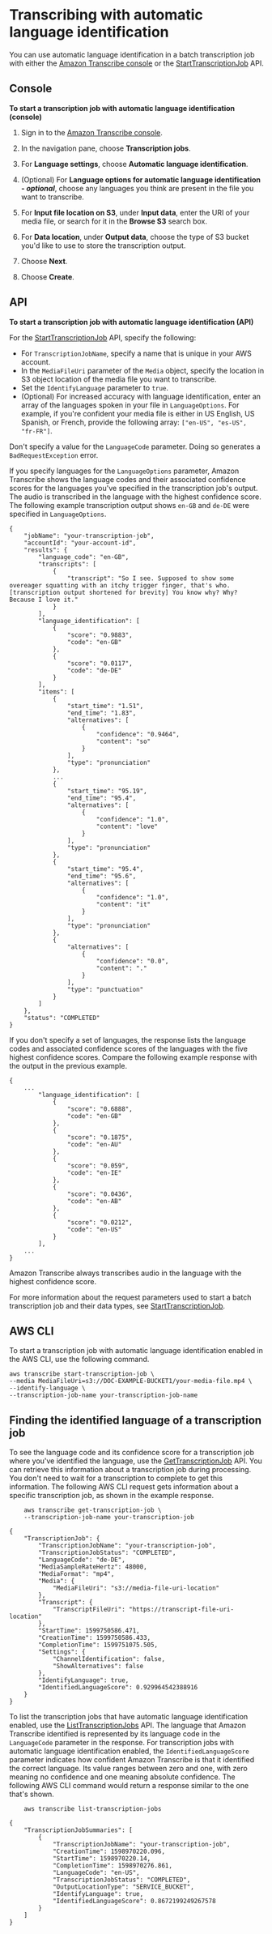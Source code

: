 # Transcribing with automatic language identification<a name="transcribe-lang-id"></a>

You can use automatic language identification in a batch transcription job with either the [Amazon Transcribe console](https://console.aws.amazon.com/transcribe/) or the [StartTranscriptionJob](API_StartTranscriptionJob.md) API\.

## Console<a name="lang-id-console"></a>

 **To start a transcription job with automatic language identification \(console\)** 

1. Sign in to the [Amazon Transcribe console](https://console.aws.amazon.com/transcribe/)\.

1. In the navigation pane, choose **Transcription jobs**\.

1. For **Language settings**, choose **Automatic language identification**\.

1. \(Optional\) For **Language options for automatic language identification \- *optional***, choose any languages you think are present in the file you want to transcribe\.

1. For **Input file location on S3**, under **Input data**, enter the URI of your media file, or search for it in the **Browse S3** search box\.

1. For **Data location**, under **Output data**, choose the type of S3 bucket you'd like to use to store the transcription output\.

1. Choose **Next**\.

1. Choose **Create**\.

## API<a name="lang-id-api"></a>

 **To start a transcription job with automatic language identification \(API\)** 



For the [StartTranscriptionJob](API_StartTranscriptionJob.md) API, specify the following:
+ For `TranscriptionJobName`, specify a name that is unique in your AWS account\.
+ In the `MediaFileUri` parameter of the `Media` object, specify the location in S3 object location of the media file you want to transcribe\.
+ Set the `IdentifyLanguage` parameter to `true`\.
+ \(Optional\) For increased accuracy with language identification, enter an array of the languages spoken in your file in `LanguageOptions`\. For example, if you're confident your media file is either in US English, US Spanish, or French, provide the following array: `["en-US", "es-US", "fr-FR"]`\.



Don't specify a value for the `LanguageCode` parameter\. Doing so generates a `BadRequestException` error\.

If you specify languages for the `LanguageOptions` parameter, Amazon Transcribe shows the language codes and their associated confidence scores for the languages you've specified in the transcription job's output\. The audio is transcribed in the language with the highest confidence score\. The following example transcription output shows `en-GB` and `de-DE` were specified in `LanguageOptions`\.

```
{
    "jobName": "your-transcription-job",
    "accountId": "your-account-id",
    "results": {
        "language_code": "en-GB",
        "transcripts": [
            {
                "transcript": "So I see. Supposed to show some overeager squatting with an itchy trigger finger, that's who. [transcription output shortened for brevity] You know why? Why? Because I love it."
            }
        ],
        "language_identification": [
            {
                "score": "0.9883",
                "code": "en-GB"
            },
            {
                "score": "0.0117",
                "code": "de-DE"
            }
        ],
        "items": [
            {
                "start_time": "1.51",
                "end_time": "1.83",
                "alternatives": [
                    {
                        "confidence": "0.9464",
                        "content": "so"
                    }
                ],
                "type": "pronunciation"
            },
            ...
            {
                "start_time": "95.19",
                "end_time": "95.4",
                "alternatives": [
                    {
                        "confidence": "1.0",
                        "content": "love"
                    }
                ],
                "type": "pronunciation"
            },
            {
                "start_time": "95.4",
                "end_time": "95.6",
                "alternatives": [
                    {
                        "confidence": "1.0",
                        "content": "it"
                    }
                ],
                "type": "pronunciation"
            },
            {
                "alternatives": [
                    {
                        "confidence": "0.0",
                        "content": "."
                    }
                ],
                "type": "punctuation"
            }
        ]
    },
    "status": "COMPLETED"
}
```

If you don't specify a set of languages, the response lists the language codes and associated confidence scores of the languages with the five highest confidence scores\. Compare the following example response with the output in the previous example\.

```
{
    ...
        "language_identification": [
            {
                "score": "0.6888",
                "code": "en-GB"
            },
            {
                "score": "0.1875",
                "code": "en-AU"
            },
            {
                "score": "0.059",
                "code": "en-IE"
            },
            {
                "score": "0.0436",
                "code": "en-AB"
            },
            {
                "score": "0.0212",
                "code": "en-US"
            }
        ],
    ...
}
```

Amazon Transcribe always transcribes audio in the language with the highest confidence score\.

For more information about the request parameters used to start a batch transcription job and their data types, see [StartTranscriptionJob](API_StartTranscriptionJob.md)\. 

## AWS CLI<a name="lang-id-cli"></a>

To start a transcription job with automatic language identification enabled in the AWS CLI, use the following command\.

```
aws transcribe start-transcription-job \
--media MediaFileUri=s3://DOC-EXAMPLE-BUCKET1/your-media-file.mp4 \
--identify-language \
--transcription-job-name your-transcription-job-name
```

## Finding the identified language of a transcription job<a name="view-lang-ident"></a>

To see the language code and its confidence score for a transcription job where you've identified the language, use the [GetTranscriptionJob](API_GetTranscriptionJob.md) API\. You can retrieve this information about a transcription job during processing\. You don't need to wait for a transcription to complete to get this information\. The following AWS CLI request gets information about a specific transcription job, as shown in the example response\.

```
    aws transcribe get-transcription-job \
    --transcription-job-name your-transcription-job
```

```
{
    "TranscriptionJob": {
        "TranscriptionJobName": "your-transcription-job",
        "TranscriptionJobStatus": "COMPLETED",
        "LanguageCode": "de-DE",
        "MediaSampleRateHertz": 48000,
        "MediaFormat": "mp4",
        "Media": {
            "MediaFileUri": "s3://media-file-uri-location"
        },
        "Transcript": {
            "TranscriptFileUri": "https://transcript-file-uri-location"
        },
        "StartTime": 1599750586.471,
        "CreationTime": 1599750586.433,
        "CompletionTime": 1599751075.505,
        "Settings": {
            "ChannelIdentification": false,
            "ShowAlternatives": false
        },
        "IdentifyLanguage": true,
        "IdentifiedLanguageScore": 0.929964542388916
    }
}
```

To list the transcription jobs that have automatic language identification enabled, use the [ListTranscriptionJobs](API_ListTranscriptionJobs.md) API\. The language that Amazon Transcribe identified is represented by its language code in the `LanguageCode` parameter in the response\. For transcription jobs with automatic language identification enabled, the `IdentifiedLanguageScore` parameter indicates how confident Amazon Transcribe is that it identified the correct language\. Its value ranges between zero and one, with zero meaning no confidence and one meaning absolute confidence\. The following AWS CLI command would return a response similar to the one that's shown\.

```
    aws transcribe list-transcription-jobs
```

```
{
    "TranscriptionJobSummaries": [
        {
            "TranscriptionJobName": "your-transcription-job",
            "CreationTime": 1598970220.096,
            "StartTime": 1598970220.14,
            "CompletionTime": 1598970276.861,
            "LanguageCode": "en-US",
            "TranscriptionJobStatus": "COMPLETED",
            "OutputLocationType": "SERVICE_BUCKET",
            "IdentifyLanguage": true,
            "IdentifiedLanguageScore": 0.8672199249267578
        }
    ]
}
```
